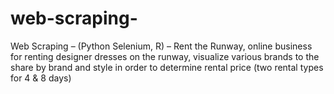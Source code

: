 # web-scraping-
Web Scraping – (Python Selenium, R) – Rent the Runway, online business for renting designer dresses on the runway, visualize various brands to the share by brand and style in order to determine rental price (two rental types for 4 &amp; 8 days)

